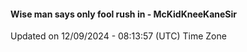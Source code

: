 #### Wise man says only fool rush in - McKidKneeKaneSir
Updated on 12/09/2024 - 08:13:57 (UTC) Time Zone
